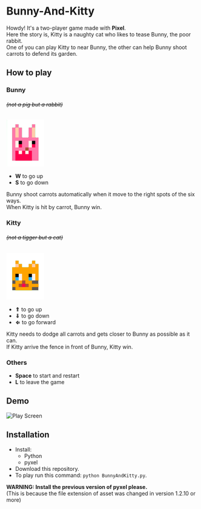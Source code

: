# Bunny-And-Kitty
Howdy! It's a two-player game made with **Pixel**.  
Here the story is, Kitty is a naughty cat who likes to tease Bunny, the poor rabbit.  
One of you can play Kitty to near Bunny, the other can help Bunny shoot carrots to defend its garden.
## How to play  
### Bunny
###### *~~(not a pig but a rabbit)~~*
![Bunny](https://github.com/Pinkowo/Bunny-And-Kitty/blob/master/pics/Bunny.png)
* **W** to go up
* **S** to go down 

Bunny shoot carrots automatically when it move to the right spots of the six ways.  
When Kitty is hit by carrot, Bunny win.  

### Kitty
###### *~~(not a tigger but a cat)~~*
![Kitty](https://github.com/Pinkowo/Bunny-And-Kitty/blob/master/pics/Kitty.png)
* **⇑** to go up
* **⇓** to go down
* **⇐** to go forward  

Kitty needs to dodge all carrots and gets closer to Bunny as possible as it can.  
If Kitty arrive the fence in front of Bunny, Kitty win.  
### Others
* **Space** to start and restart
* **L** to leave the game  
## Demo
![Play Screen](https://github.com/Pinkowo/Bunny-And-Kitty/blob/master/pics/play.gif)
## Installation
* Install:
  * Python
  * pyxel
* Download this repository.
* To play run this command: `python BunnyAndKitty.py`.  

**WARNING: Install the previous version of pyxel please.**  
(This is because the file extension of asset was changed in version 1.2.10 or more)
